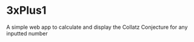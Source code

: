 # 3xPlus1
 A simple web app to calculate and display the Collatz Conjecture for any inputted number
